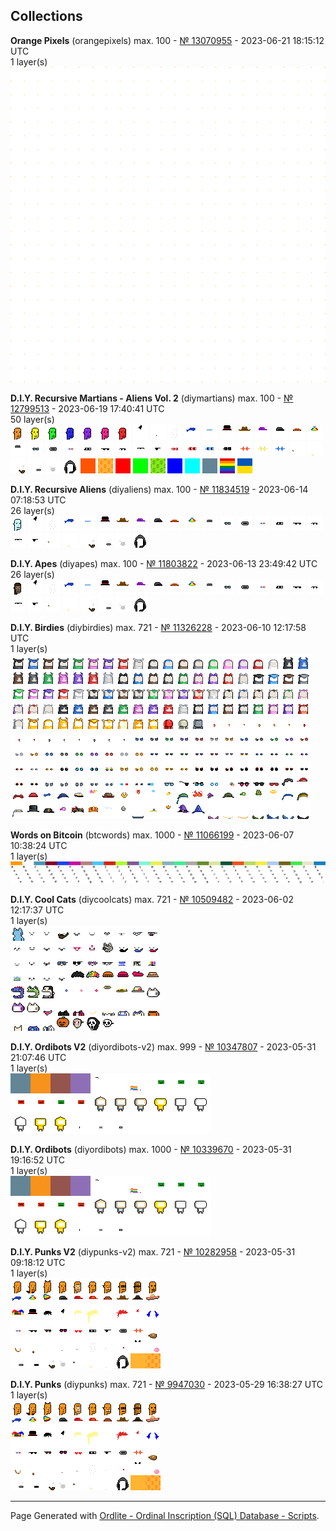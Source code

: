 ## Collections


**Orange Pixels** (orangepixels) max. 100 - [№ 13070955](https://ordinals.com/inscription/429915c362dacc2b1f7d4a5f7d929ee04e52298c35a7fe9c4e5a29580691b364i0) - 2023-06-21 18:15:12 UTC<br>
1 layer(s)<br>
<a href="https://ordinals.com/inscription/c0a4f0a19765b944bfea57cb51105a76e1c6a724a533ed46a288059dc9a2a963i0" title="№ 13069311"><img src="../num/13069311.png" alt="№ 13069311"></a>


**D.I.Y. Recursive Martians - Aliens Vol. 2** (diymartians) max. 100 - [№ 12799513](https://ordinals.com/inscription/b2426c302ad2807d832b994cb509000a5fa8ac9c08cce273b16400a8409b4c13i0) - 2023-06-19 17:40:41 UTC<br>
50 layer(s)<br>
<a href="https://ordinals.com/inscription/0829dc471f8bb92a971dfdfb00a71c016b833c8f1d5f39dcb15aa5535d08fc15i0" title="№ 12225771"><img src="../num/12225771.png" alt="№ 12225771"></a>
<a href="https://ordinals.com/inscription/9482552ec759b76577b28923741eb4bfc7770cead528755bf8fa44196ae9318ci0" title="№ 12225872"><img src="../num/12225872.png" alt="№ 12225872"></a>
<a href="https://ordinals.com/inscription/5b8eb4a05f13fffc49f824f457fb080b67e4fdc312fbbf2f804cef59e6d5fad2i0" title="№ 12225773"><img src="../num/12225773.png" alt="№ 12225773"></a>
<a href="https://ordinals.com/inscription/85e0efd6cc2801ab7e1fe28e23110441348ca40481599f880c571ff4f69f066fi0" title="№ 12225772"><img src="../num/12225772.png" alt="№ 12225772"></a>
<a href="https://ordinals.com/inscription/7953ccb6614a41e7b4c4ed2a2b112b52feda387de92de2c1a314f03d5da41955i0" title="№ 12225841"><img src="../num/12225841.png" alt="№ 12225841"></a>
<a href="https://ordinals.com/inscription/2f1219924cfa01f9816581e8a39e201f15e19ab447e852ff9b43b13fa7b0c75di0" title="№ 12225843"><img src="../num/12225843.png" alt="№ 12225843"></a>
<a href="https://ordinals.com/inscription/e60f597ec41c50e823ea382c101dfc2f30c13a927222be3b73cedd88bd1b9237i0" title="№ 12225816"><img src="../num/12225816.png" alt="№ 12225816"></a>
<a href="https://ordinals.com/inscription/5ce9f89ad571e5380baa5b5ee387f08ea313421e7e54662b3899d411c39321ddi0" title="№ 11627640"><img src="../num/11627640.png" alt="№ 11627640"></a>
<a href="https://ordinals.com/inscription/3459b14a4fcb7bce1df0465abc711b556caba6f7b42d4f925f1ddf830be47125i0" title="№ 12360772"><img src="../num/12360772.png" alt="№ 12360772"></a>
<a href="https://ordinals.com/inscription/1355524a2aab576e069bac91227b0e52d227d65d84c5535377d3a0ea4e44d470i0" title="№ 11627618"><img src="../num/11627618.png" alt="№ 11627618"></a>
<a href="https://ordinals.com/inscription/a6b4b81f69e8c217db24f0a71954195d67ced49a819b67a4daf9f3ca7fa1b971i0" title="№ 11627632"><img src="../num/11627632.png" alt="№ 11627632"></a>
<a href="https://ordinals.com/inscription/83827ec13cb55a35fe3adca5acf67caf943c3bd6810f8fa893b067e8015c8f19i0" title="№ 11627578"><img src="../num/11627578.png" alt="№ 11627578"></a>
<a href="https://ordinals.com/inscription/5b1e638c050318bec23f17b8b7758ccf13945e422516da6c722c67ae5ed4e26di0" title="№ 11618031"><img src="../num/11618031.png" alt="№ 11618031"></a>
<a href="https://ordinals.com/inscription/5dcf96b13e5762d5a288d8bee36deb933fe192a55475199fe9a39ae29dd16853i0" title="№ 11617816"><img src="../num/11617816.png" alt="№ 11617816"></a>
<a href="https://ordinals.com/inscription/5760ce05009e94a750a7245cac994fa9ffd388eadc757929ac17737811455429i0" title="№ 11627580"><img src="../num/11627580.png" alt="№ 11627580"></a>
<a href="https://ordinals.com/inscription/0bd902941392ea138adb7db30cecdf5bc09a92c80e3e1bc3ecdf3c2d0abf6631i0" title="№ 11617793"><img src="../num/11617793.png" alt="№ 11617793"></a>
<a href="https://ordinals.com/inscription/7c2fd41b52624ddb1ba11fe1c6d95475f2e42c4b53d6aaf6a16a09064acebe38i0" title="№ 11627620"><img src="../num/11627620.png" alt="№ 11627620"></a>
<a href="https://ordinals.com/inscription/0f473c9dcd14e3f43a6599b038d810eac16bc6394edcfcf6b32f8df992ab6791i0" title="№ 11617798"><img src="../num/11617798.png" alt="№ 11617798"></a>
<a href="https://ordinals.com/inscription/d32c50c23693a028e2381d6f756746a9ff684f2028edf694ab7b1b6cde78e2cdi0" title="№ 11618048"><img src="../num/11618048.png" alt="№ 11618048"></a>
<a href="https://ordinals.com/inscription/d61fc2a89ecc6ae65cf91cdfac9edc37fd60c38621dac211f3a70891ef79b69ai0" title="№ 11627636"><img src="../num/11627636.png" alt="№ 11627636"></a>
<a href="https://ordinals.com/inscription/680e2ee8cad86aa174b4f3373d733370c9a6fc4230b9708d520a0f6bcb8e72a6i0" title="№ 11627637"><img src="../num/11627637.png" alt="№ 11627637"></a>
<a href="https://ordinals.com/inscription/56d3f4f661b2b4a9fc17755171d7cf4da74e570614b6b45de0cc87a809c3eb3ci0" title="№ 11627566"><img src="../num/11627566.png" alt="№ 11627566"></a>
<a href="https://ordinals.com/inscription/fe4321178bd841e52fdeb72ce4456c5b7596c0d611b19da15ba75ec63b5314cai0" title="№ 11627639"><img src="../num/11627639.png" alt="№ 11627639"></a>
<a href="https://ordinals.com/inscription/eddc1242f0fd290e130332e046897ad41dce1e7e112df48ecf2168e43172d383i0" title="№ 11627633"><img src="../num/11627633.png" alt="№ 11627633"></a>
<a href="https://ordinals.com/inscription/a2110fb4afaa29bc70bcfac445f750ecb5e81777e8d080be2d2b07eb030ba0ffi0" title="№ 11617988"><img src="../num/11617988.png" alt="№ 11617988"></a>
<a href="https://ordinals.com/inscription/c1277df4b986067b2a3f006d717b7f6d042896840c8b592e5a8b9ff22444b08fi0" title="№ 11627568"><img src="../num/11627568.png" alt="№ 11627568"></a>
<a href="https://ordinals.com/inscription/722dfdc90a67ff7eb892d13393a8a5b360b8a109f3d809600919684a600ff60ei0" title="№ 11627577"><img src="../num/11627577.png" alt="№ 11627577"></a>
<a href="https://ordinals.com/inscription/a0d11e78978a9dd5f1d891b71f06bd2d411c08372eba1f23e8b0722474388130i0" title="№ 12359717"><img src="../num/12359717.png" alt="№ 12359717"></a>
<a href="https://ordinals.com/inscription/2c2d812754b9374ffb699173da7f6d476af138a99906b66b8453cc4343305167i0" title="№ 12043795"><img src="../num/12043795.png" alt="№ 12043795"></a>
<a href="https://ordinals.com/inscription/964c52312f1db9025695b181d5f631292d29bec63ff9587138a589cb5ff8c26di0" title="№ 12043605"><img src="../num/12043605.png" alt="№ 12043605"></a>
<a href="https://ordinals.com/inscription/545fd4d45d2f6d732d48accc082f72b67a00d19f88517320f814bf1fe827c816i0" title="№ 12043557"><img src="../num/12043557.png" alt="№ 12043557"></a>
<a href="https://ordinals.com/inscription/72fe7ebda802852f499dca865ec22ac43eacfcf4796d761969ae8358791e943ci0" title="№ 12359718"><img src="../num/12359718.png" alt="№ 12359718"></a>
<a href="https://ordinals.com/inscription/4db2e931b5cd489d8007d111d20ab97d84161b84c8f7ff3038e1afe79567b9afi0" title="№ 12359739"><img src="../num/12359739.png" alt="№ 12359739"></a>
<a href="https://ordinals.com/inscription/4869c9bb7cf23e68ad94da5b1e9de1feff1ebdcaf9a08fccca5f1887dd40e239i0" title="№ 12359716"><img src="../num/12359716.png" alt="№ 12359716"></a>
<a href="https://ordinals.com/inscription/06136a5b4fb585069ef6265a0fde3baf67ee914b9f784d2c951f3a8187800d54i0" title="№ 11627625"><img src="../num/11627625.png" alt="№ 11627625"></a>
<a href="https://ordinals.com/inscription/8043604c7c96a5a43a97e251b246102ca40c0203431ff21bd26f23330dfa554ci0" title="№ 11627567"><img src="../num/11627567.png" alt="№ 11627567"></a>
<a href="https://ordinals.com/inscription/92e7f48454546718f98103d7464d954033adbee21855f06584be06faa3e291ddi0" title="№ 11627641"><img src="../num/11627641.png" alt="№ 11627641"></a>
<a href="https://ordinals.com/inscription/a01012b213ed425c5d4038bc36016f19f4f342ca052ff9bf6971672164e1a402i0" title="№ 11627573"><img src="../num/11627573.png" alt="№ 11627573"></a>
<a href="https://ordinals.com/inscription/87d89d290ebde5d5b7aa75b4c8d0359515e25ea1542bc0646dc3f5b0b2fc55fdi0" title="№ 11627571"><img src="../num/11627571.png" alt="№ 11627571"></a>
<a href="https://ordinals.com/inscription/aab67a4269ca0bda649fe341bd88c862aba2e9bf6e0826b9dfa5c4ba8fe62c2di0" title="№ 11618011"><img src="../num/11618011.png" alt="№ 11618011"></a>
<a href="https://ordinals.com/inscription/189b02ffc8aac68a45102e9837a1ca92e422bf5544d9011a863626cf6b0abeeai0" title="№ 12723302"><img src="../num/12723302.png" alt="№ 12723302"></a>
<a href="https://ordinals.com/inscription/43e93e43f2dac75b141baaa5b08df440e0b6ec5755577a9554a7af6540447bb7i0" title="№ 12723301"><img src="../num/12723301.png" alt="№ 12723301"></a>
<a href="https://ordinals.com/inscription/39d774f7d7514371c88bc4f939346f6b23000c9892ac4ae8ea36c76694e3b842i0" title="№ 12723296"><img src="../num/12723296.png" alt="№ 12723296"></a>
<a href="https://ordinals.com/inscription/b268b2acccd6b04680c2aa3130863ffbaa450f6870f100af678428cd07212ef6i0" title="№ 12723304"><img src="../num/12723304.png" alt="№ 12723304"></a>
<a href="https://ordinals.com/inscription/ac810c9098681e100964166b7510d1ac371c147861b0ae2a862da3a8b8256037i0" title="№ 12723295"><img src="../num/12723295.png" alt="№ 12723295"></a>
<a href="https://ordinals.com/inscription/4b9f880df07b072a4147a62acdd0881d024d14da6d84174db9b5ac555b71b346i0" title="№ 12723297"><img src="../num/12723297.png" alt="№ 12723297"></a>
<a href="https://ordinals.com/inscription/014ad6ed6297bc4ed624b2856e036c6bde115d51eb7200b14e3b3413ad53db08i0" title="№ 12723293"><img src="../num/12723293.png" alt="№ 12723293"></a>
<a href="https://ordinals.com/inscription/e139b5b0649186772cbf044bb8d3c5e43b77e3cf0472008ce2aaf52966c921eci0" title="№ 12723303"><img src="../num/12723303.png" alt="№ 12723303"></a>
<a href="https://ordinals.com/inscription/6eb271ad3fdd15cc2ec34dda462e71aaa8a7ef7e306cfd189931ef37216a9c60i0" title="№ 12723299"><img src="../num/12723299.png" alt="№ 12723299"></a>
<a href="https://ordinals.com/inscription/47cb34f1d73371df0b27ca0a259927fa80e2b2d9ee0e1d487fca5c9029b67b49i0" title="№ 12723298"><img src="../num/12723298.png" alt="№ 12723298"></a>


**D.I.Y. Recursive Aliens** (diyaliens) max. 100 - [№ 11834519](https://ordinals.com/inscription/3832d5d8dc247cfa3506343acca1f4a9f1a9f914a4e6f16589e0dac4fdb67c1ci0) - 2023-06-14 07:18:53 UTC<br>
26 layer(s)<br>
<a href="https://ordinals.com/inscription/81ec4177e7fce4e568cc1c14366fe29deb88b0f0841eb12d4f1d0638cca68201i0" title="№ 11617799"><img src="../num/11617799.png" alt="№ 11617799"></a>
<a href="https://ordinals.com/inscription/5ce9f89ad571e5380baa5b5ee387f08ea313421e7e54662b3899d411c39321ddi0" title="№ 11627640"><img src="../num/11627640.png" alt="№ 11627640"></a>
<a href="https://ordinals.com/inscription/1355524a2aab576e069bac91227b0e52d227d65d84c5535377d3a0ea4e44d470i0" title="№ 11627618"><img src="../num/11627618.png" alt="№ 11627618"></a>
<a href="https://ordinals.com/inscription/a6b4b81f69e8c217db24f0a71954195d67ced49a819b67a4daf9f3ca7fa1b971i0" title="№ 11627632"><img src="../num/11627632.png" alt="№ 11627632"></a>
<a href="https://ordinals.com/inscription/83827ec13cb55a35fe3adca5acf67caf943c3bd6810f8fa893b067e8015c8f19i0" title="№ 11627578"><img src="../num/11627578.png" alt="№ 11627578"></a>
<a href="https://ordinals.com/inscription/5b1e638c050318bec23f17b8b7758ccf13945e422516da6c722c67ae5ed4e26di0" title="№ 11618031"><img src="../num/11618031.png" alt="№ 11618031"></a>
<a href="https://ordinals.com/inscription/5dcf96b13e5762d5a288d8bee36deb933fe192a55475199fe9a39ae29dd16853i0" title="№ 11617816"><img src="../num/11617816.png" alt="№ 11617816"></a>
<a href="https://ordinals.com/inscription/5760ce05009e94a750a7245cac994fa9ffd388eadc757929ac17737811455429i0" title="№ 11627580"><img src="../num/11627580.png" alt="№ 11627580"></a>
<a href="https://ordinals.com/inscription/0bd902941392ea138adb7db30cecdf5bc09a92c80e3e1bc3ecdf3c2d0abf6631i0" title="№ 11617793"><img src="../num/11617793.png" alt="№ 11617793"></a>
<a href="https://ordinals.com/inscription/7c2fd41b52624ddb1ba11fe1c6d95475f2e42c4b53d6aaf6a16a09064acebe38i0" title="№ 11627620"><img src="../num/11627620.png" alt="№ 11627620"></a>
<a href="https://ordinals.com/inscription/0f473c9dcd14e3f43a6599b038d810eac16bc6394edcfcf6b32f8df992ab6791i0" title="№ 11617798"><img src="../num/11617798.png" alt="№ 11617798"></a>
<a href="https://ordinals.com/inscription/d32c50c23693a028e2381d6f756746a9ff684f2028edf694ab7b1b6cde78e2cdi0" title="№ 11618048"><img src="../num/11618048.png" alt="№ 11618048"></a>
<a href="https://ordinals.com/inscription/d61fc2a89ecc6ae65cf91cdfac9edc37fd60c38621dac211f3a70891ef79b69ai0" title="№ 11627636"><img src="../num/11627636.png" alt="№ 11627636"></a>
<a href="https://ordinals.com/inscription/680e2ee8cad86aa174b4f3373d733370c9a6fc4230b9708d520a0f6bcb8e72a6i0" title="№ 11627637"><img src="../num/11627637.png" alt="№ 11627637"></a>
<a href="https://ordinals.com/inscription/56d3f4f661b2b4a9fc17755171d7cf4da74e570614b6b45de0cc87a809c3eb3ci0" title="№ 11627566"><img src="../num/11627566.png" alt="№ 11627566"></a>
<a href="https://ordinals.com/inscription/fe4321178bd841e52fdeb72ce4456c5b7596c0d611b19da15ba75ec63b5314cai0" title="№ 11627639"><img src="../num/11627639.png" alt="№ 11627639"></a>
<a href="https://ordinals.com/inscription/eddc1242f0fd290e130332e046897ad41dce1e7e112df48ecf2168e43172d383i0" title="№ 11627633"><img src="../num/11627633.png" alt="№ 11627633"></a>
<a href="https://ordinals.com/inscription/a2110fb4afaa29bc70bcfac445f750ecb5e81777e8d080be2d2b07eb030ba0ffi0" title="№ 11617988"><img src="../num/11617988.png" alt="№ 11617988"></a>
<a href="https://ordinals.com/inscription/c1277df4b986067b2a3f006d717b7f6d042896840c8b592e5a8b9ff22444b08fi0" title="№ 11627568"><img src="../num/11627568.png" alt="№ 11627568"></a>
<a href="https://ordinals.com/inscription/722dfdc90a67ff7eb892d13393a8a5b360b8a109f3d809600919684a600ff60ei0" title="№ 11627577"><img src="../num/11627577.png" alt="№ 11627577"></a>
<a href="https://ordinals.com/inscription/06136a5b4fb585069ef6265a0fde3baf67ee914b9f784d2c951f3a8187800d54i0" title="№ 11627625"><img src="../num/11627625.png" alt="№ 11627625"></a>
<a href="https://ordinals.com/inscription/8043604c7c96a5a43a97e251b246102ca40c0203431ff21bd26f23330dfa554ci0" title="№ 11627567"><img src="../num/11627567.png" alt="№ 11627567"></a>
<a href="https://ordinals.com/inscription/92e7f48454546718f98103d7464d954033adbee21855f06584be06faa3e291ddi0" title="№ 11627641"><img src="../num/11627641.png" alt="№ 11627641"></a>
<a href="https://ordinals.com/inscription/a01012b213ed425c5d4038bc36016f19f4f342ca052ff9bf6971672164e1a402i0" title="№ 11627573"><img src="../num/11627573.png" alt="№ 11627573"></a>
<a href="https://ordinals.com/inscription/87d89d290ebde5d5b7aa75b4c8d0359515e25ea1542bc0646dc3f5b0b2fc55fdi0" title="№ 11627571"><img src="../num/11627571.png" alt="№ 11627571"></a>
<a href="https://ordinals.com/inscription/aab67a4269ca0bda649fe341bd88c862aba2e9bf6e0826b9dfa5c4ba8fe62c2di0" title="№ 11618011"><img src="../num/11618011.png" alt="№ 11618011"></a>


**D.I.Y. Apes** (diyapes) max. 100 - [№ 11803822](https://ordinals.com/inscription/610ad953a48ce514ca71933b40228a366ef5edb8f6581ac20dca3098d618c7b2i0) - 2023-06-13 23:49:42 UTC<br>
26 layer(s)<br>
<a href="https://ordinals.com/inscription/b36750a6b444e3815f0cbb50a36e0f1231b74ba930855b1e9067f907942f34fci0" title="№ 11617849"><img src="../num/11617849.png" alt="№ 11617849"></a>
<a href="https://ordinals.com/inscription/5ce9f89ad571e5380baa5b5ee387f08ea313421e7e54662b3899d411c39321ddi0" title="№ 11627640"><img src="../num/11627640.png" alt="№ 11627640"></a>
<a href="https://ordinals.com/inscription/1355524a2aab576e069bac91227b0e52d227d65d84c5535377d3a0ea4e44d470i0" title="№ 11627618"><img src="../num/11627618.png" alt="№ 11627618"></a>
<a href="https://ordinals.com/inscription/a6b4b81f69e8c217db24f0a71954195d67ced49a819b67a4daf9f3ca7fa1b971i0" title="№ 11627632"><img src="../num/11627632.png" alt="№ 11627632"></a>
<a href="https://ordinals.com/inscription/83827ec13cb55a35fe3adca5acf67caf943c3bd6810f8fa893b067e8015c8f19i0" title="№ 11627578"><img src="../num/11627578.png" alt="№ 11627578"></a>
<a href="https://ordinals.com/inscription/5b1e638c050318bec23f17b8b7758ccf13945e422516da6c722c67ae5ed4e26di0" title="№ 11618031"><img src="../num/11618031.png" alt="№ 11618031"></a>
<a href="https://ordinals.com/inscription/5dcf96b13e5762d5a288d8bee36deb933fe192a55475199fe9a39ae29dd16853i0" title="№ 11617816"><img src="../num/11617816.png" alt="№ 11617816"></a>
<a href="https://ordinals.com/inscription/5760ce05009e94a750a7245cac994fa9ffd388eadc757929ac17737811455429i0" title="№ 11627580"><img src="../num/11627580.png" alt="№ 11627580"></a>
<a href="https://ordinals.com/inscription/0bd902941392ea138adb7db30cecdf5bc09a92c80e3e1bc3ecdf3c2d0abf6631i0" title="№ 11617793"><img src="../num/11617793.png" alt="№ 11617793"></a>
<a href="https://ordinals.com/inscription/7c2fd41b52624ddb1ba11fe1c6d95475f2e42c4b53d6aaf6a16a09064acebe38i0" title="№ 11627620"><img src="../num/11627620.png" alt="№ 11627620"></a>
<a href="https://ordinals.com/inscription/0f473c9dcd14e3f43a6599b038d810eac16bc6394edcfcf6b32f8df992ab6791i0" title="№ 11617798"><img src="../num/11617798.png" alt="№ 11617798"></a>
<a href="https://ordinals.com/inscription/d32c50c23693a028e2381d6f756746a9ff684f2028edf694ab7b1b6cde78e2cdi0" title="№ 11618048"><img src="../num/11618048.png" alt="№ 11618048"></a>
<a href="https://ordinals.com/inscription/d61fc2a89ecc6ae65cf91cdfac9edc37fd60c38621dac211f3a70891ef79b69ai0" title="№ 11627636"><img src="../num/11627636.png" alt="№ 11627636"></a>
<a href="https://ordinals.com/inscription/680e2ee8cad86aa174b4f3373d733370c9a6fc4230b9708d520a0f6bcb8e72a6i0" title="№ 11627637"><img src="../num/11627637.png" alt="№ 11627637"></a>
<a href="https://ordinals.com/inscription/56d3f4f661b2b4a9fc17755171d7cf4da74e570614b6b45de0cc87a809c3eb3ci0" title="№ 11627566"><img src="../num/11627566.png" alt="№ 11627566"></a>
<a href="https://ordinals.com/inscription/fe4321178bd841e52fdeb72ce4456c5b7596c0d611b19da15ba75ec63b5314cai0" title="№ 11627639"><img src="../num/11627639.png" alt="№ 11627639"></a>
<a href="https://ordinals.com/inscription/eddc1242f0fd290e130332e046897ad41dce1e7e112df48ecf2168e43172d383i0" title="№ 11627633"><img src="../num/11627633.png" alt="№ 11627633"></a>
<a href="https://ordinals.com/inscription/a2110fb4afaa29bc70bcfac445f750ecb5e81777e8d080be2d2b07eb030ba0ffi0" title="№ 11617988"><img src="../num/11617988.png" alt="№ 11617988"></a>
<a href="https://ordinals.com/inscription/c1277df4b986067b2a3f006d717b7f6d042896840c8b592e5a8b9ff22444b08fi0" title="№ 11627568"><img src="../num/11627568.png" alt="№ 11627568"></a>
<a href="https://ordinals.com/inscription/722dfdc90a67ff7eb892d13393a8a5b360b8a109f3d809600919684a600ff60ei0" title="№ 11627577"><img src="../num/11627577.png" alt="№ 11627577"></a>
<a href="https://ordinals.com/inscription/06136a5b4fb585069ef6265a0fde3baf67ee914b9f784d2c951f3a8187800d54i0" title="№ 11627625"><img src="../num/11627625.png" alt="№ 11627625"></a>
<a href="https://ordinals.com/inscription/8043604c7c96a5a43a97e251b246102ca40c0203431ff21bd26f23330dfa554ci0" title="№ 11627567"><img src="../num/11627567.png" alt="№ 11627567"></a>
<a href="https://ordinals.com/inscription/92e7f48454546718f98103d7464d954033adbee21855f06584be06faa3e291ddi0" title="№ 11627641"><img src="../num/11627641.png" alt="№ 11627641"></a>
<a href="https://ordinals.com/inscription/a01012b213ed425c5d4038bc36016f19f4f342ca052ff9bf6971672164e1a402i0" title="№ 11627573"><img src="../num/11627573.png" alt="№ 11627573"></a>
<a href="https://ordinals.com/inscription/87d89d290ebde5d5b7aa75b4c8d0359515e25ea1542bc0646dc3f5b0b2fc55fdi0" title="№ 11627571"><img src="../num/11627571.png" alt="№ 11627571"></a>
<a href="https://ordinals.com/inscription/aab67a4269ca0bda649fe341bd88c862aba2e9bf6e0826b9dfa5c4ba8fe62c2di0" title="№ 11618011"><img src="../num/11618011.png" alt="№ 11618011"></a>


**D.I.Y. Birdies** (diybirdies) max. 721 - [№ 11326228](https://ordinals.com/inscription/5cf5cb5cf764f6363e6485b85824909533b8d274c4a9988a9c7362e3d4e4409fi0) - 2023-06-10 12:17:58 UTC<br>
1 layer(s)<br>
<a href="https://ordinals.com/inscription/02f325b9333a61aeaabf7405205d99ea311014ded42dd97c590d9459400c1d11i0" title="№ 11325919"><img src="../num/11325919.png" alt="№ 11325919"></a>


**Words on Bitcoin** (btcwords) max. 1000 - [№ 11066199](https://ordinals.com/inscription/ac685db241919af1e5556bfc5a452e40efc961b074d385de750863256272a8aai0) - 2023-06-07 10:38:24 UTC<br>
1 layer(s)<br>
<a href="https://ordinals.com/inscription/c1805b21d5fb0be5d310d964735333f7ae806377220e0aa6e8147522199a306ei0" title="№ 11034266"><img src="../num/11034266.png" alt="№ 11034266"></a>


**D.I.Y. Cool Cats** (diycoolcats) max. 721 - [№ 10509482](https://ordinals.com/inscription/02ef2b3c240e56acd9ffad6c17e9758b5c5fd2d957fb80949f22de8c5ec6df83i0) - 2023-06-02 12:17:37 UTC<br>
1 layer(s)<br>
<a href="https://ordinals.com/inscription/3d9f89d725cff85b8ed2f1be57adab3ecb96efb4ee50c7f197efbe3862c325eei0" title="№ 10508650"><img src="../num/10508650.png" alt="№ 10508650"></a>


**D.I.Y. Ordibots V2** (diyordibots-v2) max. 999 - [№ 10347807](https://ordinals.com/inscription/671293d418f7e05a503ffec6703b266ce08eb5522329774f2ac008b883a4e2a0i0) - 2023-05-31 21:07:46 UTC<br>
1 layer(s)<br>
<a href="https://ordinals.com/inscription/477e87bc55d33a1698024e12af7357e5f5d5e5fba2bc8aadc0a71d83776cb70ai0" title="№ 10339980"><img src="../num/10339980.png" alt="№ 10339980"></a>


**D.I.Y. Ordibots** (diyordibots) max. 1000 - [№ 10339670](https://ordinals.com/inscription/e1be0a2827e42ffaacde0da19006566d9efb5b920e41d29fd59b5d0a3527cfc8i0) - 2023-05-31 19:16:52 UTC<br>
1 layer(s)<br>
<a href="https://ordinals.com/inscription/477e87bc55d33a1698024e12af7357e5f5d5e5fba2bc8aadc0a71d83776cb70ai0" title="№ 10339980"><img src="../num/10339980.png" alt="№ 10339980"></a>


**D.I.Y. Punks V2** (diypunks-v2) max. 721 - [№ 10282958](https://ordinals.com/inscription/49fc0b24a6d2be8c78b1b468b77729e3516fae223766e64dc3e68d4051c52e89i0) - 2023-05-31 09:18:12 UTC<br>
1 layer(s)<br>
<a href="https://ordinals.com/inscription/cf5df319bbe23fa3d012e5ee0810700c8e82aebff41164246f0d87d7b60a9903i0" title="№ 9917010"><img src="../num/9917010.png" alt="№ 9917010"></a>


**D.I.Y. Punks** (diypunks) max. 721 - [№ 9947030](https://ordinals.com/inscription/753f663770d816f61acd35da8dd04e122eec8582e93ca36b2122f2d4ac206089i0) - 2023-05-29 16:38:27 UTC<br>
1 layer(s)<br>
<a href="https://ordinals.com/inscription/cf5df319bbe23fa3d012e5ee0810700c8e82aebff41164246f0d87d7b60a9903i0" title="№ 9917010"><img src="../num/9917010.png" alt="№ 9917010"></a>


---

Page Generated with [Ordlite - Ordinal Inscription (SQL) Database - Scripts](https://github.com/ordbase/generative-orc-721/tree/master/ordlite).  
